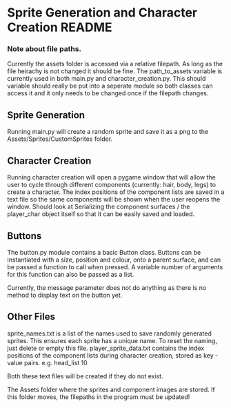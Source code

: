 # Sprite Generation and Character Creation README

### Note about file paths. 

Currently the assets folder is accessed via a relative filepath. As long as the file heirachy is not changed it should be fine. The path_to_assets variable is currently
used in both main.py and character_creation.py. This should variable should really be put into a seperate module so both classes can access it and it only needs to be changed
once if the filepath changes.

## Sprite Generation

Running main.py will create a random sprite and save it as a png to the Assets/Sprites/CustomSprites folder.

## Character Creation

Running character creation will open a pygame window that will allow the user to cycle through different components (currently: hair, body, legs) to create a character. 
The index positions of the component lists are saved in a text file so the same components will be shown when the user reopens the window. Should look at Serializing the component
surfaces / the player_char object itself so that it can be easily saved and loaded.

## Buttons

The button.py module contains a basic Button class. Buttons can be instantiated with a size, position and colour, onto a parent surface, and can be passed a function to call
when pressed. A variable number of arguments for this function can also be passed as a list.

Currently, the message parameter does not do anything as there is no method to display text on the button yet.

## Other Files

sprite_names.txt is a list of the names used to save randomly generated sprites. This ensures each sprite has a unique name. To reset the naming, just delete or empty this file.
player_sprite_data.txt contains the index positions of the component lists during character creation, stored as key - value pairs. e.g. head_list 10

Both these text files will be created if they do not exist.

The Assets folder where the sprites and component images are stored. If this folder moves, the filepaths in the program must be updated!




